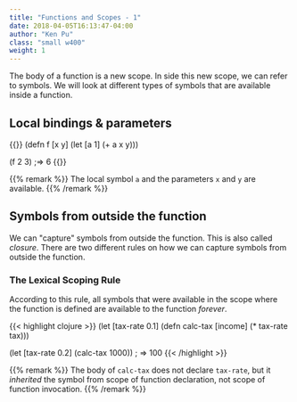 ```yaml
---
title: "Functions and Scopes - 1"
date: 2018-04-05T16:13:47-04:00
author: "Ken Pu"
class: "small w400"
weight: 1
---
```


The body of a function is a new scope.  In side this new
scope, we can refer to symbols.  We will look at different
types of symbols that are available inside a function. 

<!--more-->

## Local bindings & parameters

{{<highlight clojure>}}
(defn f [x y]
  (let [a 1]
    (+ a x y)))

(f 2 3) ;=> 6
{{</highlight >}}

{{% remark %}}
The local symbol `a` and the parameters `x` and `y`
are available.
{{% /remark %}}

## Symbols from outside the function

We can "capture" symbols from outside the function.
This is also called _closure_. There are two different
rules on how we can capture symbols from outside the
function.

### The Lexical Scoping Rule

According to this rule, all symbols that were available
in the scope where the function is defined are available
to the function _forever_.

{{< highlight clojure >}}
(let [tax-rate 0.1]
  (defn calc-tax [income]
    (* tax-rate tax)))

(let [tax-rate 0.2] (calc-tax 1000))
; => 100
{{< /highlight >}}

{{% remark %}}
The body of `calc-tax` does not declare `tax-rate`, but
it _inherited_ the symbol from scope of function declaration,
not scope of function invocation.
{{% /remark %}} 
